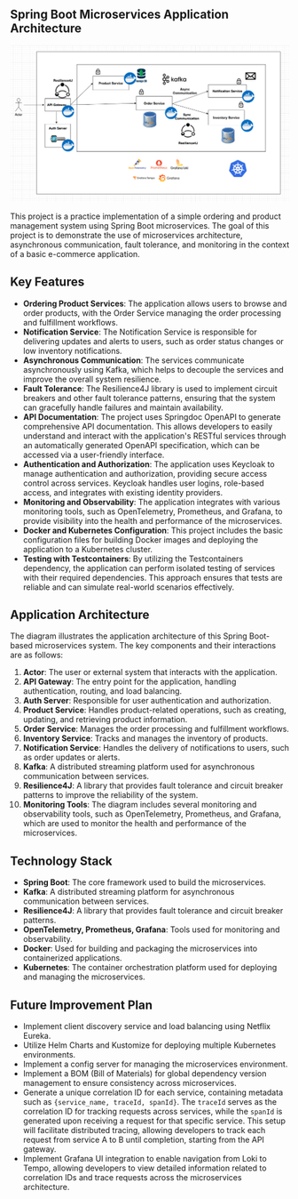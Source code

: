 ## Spring Boot Microservices Application Architecture

![img.png](img.png)

This project is a practice implementation of a simple ordering and product management system using Spring Boot microservices. The goal of this project is to demonstrate the use of microservices architecture, asynchronous communication, fault tolerance, and monitoring in the context of a basic e-commerce application.

## Key Features

- **Ordering Product Services**: The application allows users to browse and order products, with the Order Service managing the order processing and fulfillment workflows.
- **Notification Service**: The Notification Service is responsible for delivering updates and alerts to users, such as order status changes or low inventory notifications.
- **Asynchronous Communication**: The services communicate asynchronously using Kafka, which helps to decouple the services and improve the overall system resilience.
- **Fault Tolerance**: The Resilience4J library is used to implement circuit breakers and other fault tolerance patterns, ensuring that the system can gracefully handle failures and maintain availability.
- **API Documentation**: The project uses Springdoc OpenAPI to generate comprehensive API documentation. This allows developers to easily understand and interact with the application's RESTful services through an automatically generated OpenAPI specification, which can be accessed via a user-friendly interface.
- **Authentication and Authorization**: The application uses Keycloak to manage authentication and authorization, providing secure access control across services. Keycloak handles user logins, role-based access, and integrates with existing identity providers.
- **Monitoring and Observability**: The application integrates with various monitoring tools, such as OpenTelemetry, Prometheus, and Grafana, to provide visibility into the health and performance of the microservices.
- **Docker and Kubernetes Configuration**: This project includes the basic configuration files for building Docker images and deploying the application to a Kubernetes cluster.
- **Testing with Testcontainers**: By utilizing the Testcontainers dependency, the application can perform isolated testing of services with their required dependencies. This approach ensures that tests are reliable and can simulate real-world scenarios effectively.

## Application Architecture

The diagram illustrates the application architecture of this Spring Boot-based microservices system. The key components and their interactions are as follows:

1. **Actor**: The user or external system that interacts with the application.
2. **API Gateway**: The entry point for the application, handling authentication, routing, and load balancing.
3. **Auth Server**: Responsible for user authentication and authorization.
4. **Product Service**: Handles product-related operations, such as creating, updating, and retrieving product information.
5. **Order Service**: Manages the order processing and fulfillment workflows.
6. **Inventory Service**: Tracks and manages the inventory of products.
7. **Notification Service**: Handles the delivery of notifications to users, such as order updates or alerts.
8. **Kafka**: A distributed streaming platform used for asynchronous communication between services.
9. **Resilience4J**: A library that provides fault tolerance and circuit breaker patterns to improve the reliability of the system.
10. **Monitoring Tools**: The diagram includes several monitoring and observability tools, such as OpenTelemetry, Prometheus, and Grafana, which are used to monitor the health and performance of the microservices.

## Technology Stack

- **Spring Boot**: The core framework used to build the microservices.
- **Kafka**: A distributed streaming platform for asynchronous communication between services.
- **Resilience4J**: A library that provides fault tolerance and circuit breaker patterns.
- **OpenTelemetry, Prometheus, Grafana**: Tools used for monitoring and observability.
- **Docker**: Used for building and packaging the microservices into containerized applications.
- **Kubernetes**: The container orchestration platform used for deploying and managing the microservices.

## Future Improvement Plan

- Implement client discovery service and load balancing using Netflix Eureka.
- Utilize Helm Charts and Kustomize for deploying multiple Kubernetes environments.
- Implement a config server for managing the microservices environment.
- Implement a BOM (Bill of Materials) for global dependency version management to ensure consistency across microservices.
- Generate a unique correlation ID for each service, containing metadata such as `{service_name, traceId, spanId}`. The `traceId` serves as the correlation ID for tracking requests across services, while the `spanId` is generated upon receiving a request for that specific service. This setup will facilitate distributed tracing, allowing developers to track each request from service A to B until completion, starting from the API gateway.
- Implement Grafana UI integration to enable navigation from Loki to Tempo, allowing developers to view detailed information related to correlation IDs and trace requests across the microservices architecture.
